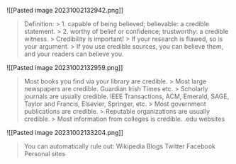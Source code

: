![[Pasted image 20231002132942.png]]
> Definition: > 1. capable of being believed; believable: a credible statement. > 2. worthy of belief or confidence; trustworthy: a credible witness. > Credibility is important! > If your research is flawed, so is your argument. > If you use credible sources, you can believe them, and your readers can believe you.

![[Pasted image 20231002132959.png]]
> Most books you find via your library are credible. > Most large newspapers are credible. Guardian Irish Times etc. > Scholarly journals are usually credible. IEEE Transactions, ACM, Emerald, SAGE, Taylor and Francis, Elsevier, Springer, etc. > Most government publications are credible. > Reputable organizations are usually credible. > Most information from colleges is credible. .edu websites

![[Pasted image 20231002133204.png]]
> You can automatically rule out: Wikipedia Blogs Twitter Facebook Personal sites